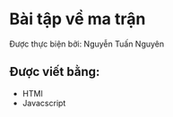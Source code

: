 # Bài tập về ma trận
Được thực biện bởi: Nguyễn Tuấn Nguyên
## Được viết bằng:
- HTMl
- Javacscript
